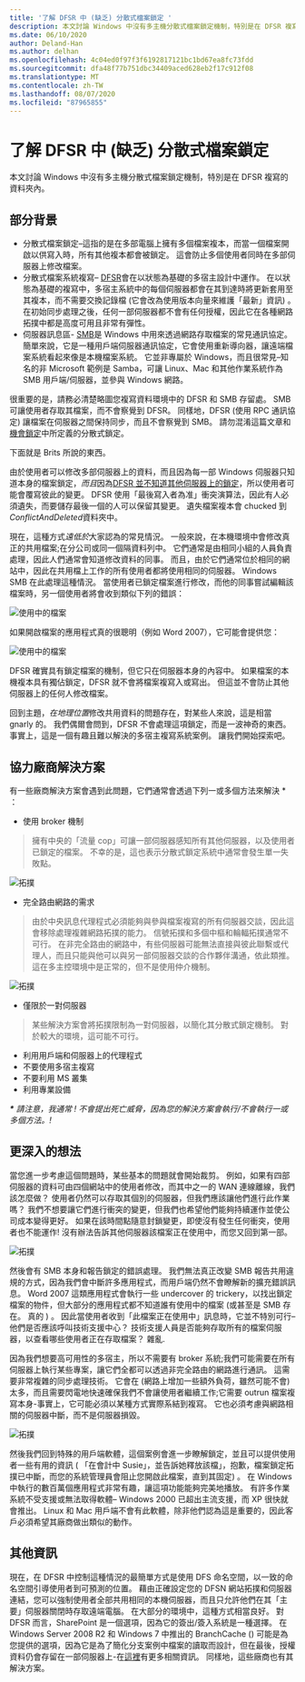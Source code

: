 ```yaml
---
title: '了解 DFSR 中 (缺乏) 分散式檔案鎖定 '
description: 本文討論 Windows 中沒有多主機分散式檔案鎖定機制，特別是在 DFSR 複寫的資料夾內。
ms.date: 06/10/2020
author: Deland-Han
ms.author: delhan
ms.openlocfilehash: 4c04ed0f97f3f6192817121bc1bd67ea8fc73fdd
ms.sourcegitcommit: dfa48f77b751dbc34409aced628eb2f17c912f08
ms.translationtype: MT
ms.contentlocale: zh-TW
ms.lasthandoff: 08/07/2020
ms.locfileid: "87965855"
---
```

# <a name="understanding-the-lack-of-distributed-file-locking-in-dfsr"></a>了解 DFSR 中 (缺乏) 分散式檔案鎖定 

本文討論 Windows 中沒有多主機分散式檔案鎖定機制，特別是在 DFSR 複寫的資料夾內。

## <a name="some-background"></a>部分背景

  - 分散式檔案鎖定–這指的是在多部電腦上擁有多個檔案複本，而當一個檔案開啟以供寫入時，所有其他複本都會被鎖定。 這會防止多個使用者同時在多部伺服器上修改檔案。
  - 分散式檔案系統複寫– [DFSR](/previous-versions/windows/desktop/dfsr/distributed-file-system-replication--dfsr-)會在以狀態為基礎的多宿主設計中運作。 在以狀態為基礎的複寫中，多宿主系統中的每個伺服器都會在其到達時將更新套用至其複本，而不需要交換記錄檔 (它會改為使用版本向量來維護「最新」資訊) 。 在初始同步處理之後，任何一部伺服器都不會有任何授權，因此它在各種網路拓撲中都是高度可用且非常有彈性。
  - 伺服器訊息區- [SMB](/openspecs/windows_protocols/ms-smb/f210069c-7086-4dc2-885e-861d837df688)是 Windows 中用來透過網路存取檔案的常見通訊協定。 簡單來說，它是一種用戶端伺服器通訊協定，它會使用重新導向器，讓遠端檔案系統看起來像是本機檔案系統。 它並非專屬於 Windows，而且很常見–知名的非 Microsoft 範例是 Samba，可讓 Linux、Mac 和其他作業系統作為 SMB 用戶端/伺服器，並參與 Windows 網路。


很重要的是，請務必清楚略圖您複寫資料環境中的 DFSR 和 SMB 存留處。 SMB 可讓使用者存取其檔案，而不會察覺到 DFSR。 同樣地，DFSR (使用 RPC 通訊協定) 讓檔案在伺服器之間保持同步，而且不會察覺到 SMB。 請勿混淆這篇文章和[機會鎖定](/windows/win32/fileio/opportunistic-locks)中所定義的分散式鎖定。

下面就是 Brits 所說的東西。

由於使用者可以修改多部伺服器上的資料，而且因為每一部 Windows 伺服器只知道本身的檔案鎖定，*而且*因為[DFSR 並不知道其他伺服器上的鎖定](/previous-versions/windows/it-pro/windows-server-2003/cc773238(v=ws.10))，所以使用者可能會覆寫彼此的變更。 DFSR 使用「最後寫入者為准」衝突演算法，因此有人必須遺失，而要儲存最後一個的人可以保留其變更。 遺失檔案複本會 chucked 到*ConflictAndDeleted*資料夾中。

現在，這種方式*遠低於*大家認為的常見情況。 一般來說，在本機環境中會修改真正的共用檔案;在分公司或同一個隔資料列中。 它們通常是由相同小組的人員負責處理，因此人們通常會知道修改資料的同事。 而且，由於它們通常位於相同的網站中，因此在共用檔上工作的所有使用者都將使用相同的伺服器。 Windows SMB 在此處理這種情況。 當使用者已鎖定檔案進行修改，而他的同事嘗試編輯該檔案時，另一個使用者將會收到類似下列的錯誤：

![使用中的檔案](./media/understanding-the-lack-of-distributed-file-locking-in-dfsr/1.jpg)

如果開啟檔案的應用程式真的很聰明（例如 Word 2007），它可能會提供您：

![使用中的檔案](./media/understanding-the-lack-of-distributed-file-locking-in-dfsr/2.jpg)

DFSR 確實具有鎖定檔案的機制，但它只在伺服器本身的內容中。 如果檔案的本機複本具有獨佔鎖定，DFSR 就不會將檔案複寫入或寫出。 但這並不會防止其他伺服器上的任何人修改檔案。

回到主題，*在地理位置*修改共用資料的問題存在，對某些人來說，這是相當 gnarly 的。 我們偶爾會問到，DFSR 不會處理這項鎖定，而是一波神奇的東西。 事實上，這是一個有趣且難以解決的多宿主複寫系統案例。 讓我們開始探索吧。

## <a name="third-party-solutions"></a>協力廠商解決方案

有一些廠商解決方案會遇到此問題，它們通常會透過下列一或多個方法來解決 \* ：

  - 使用 broker 機制

> 擁有中央的「流量 cop」可讓一部伺服器感知所有其他伺服器，以及使用者已鎖定的檔案。 不幸的是，這也表示分散式鎖定系統中通常會發生單一失敗點。

![拓撲](./media/understanding-the-lack-of-distributed-file-locking-in-dfsr/3.png)

  - 完全路由網路的需求

> 由於中央訊息代理程式必須能夠與參與檔案複寫的所有伺服器交談，因此這會移除處理複雜網路拓撲的能力。 信號拓撲和多個中樞和輪輻拓撲通常不可行。 在非完全路由的網路中，有些伺服器可能無法直接與彼此聯繫或代理人，而且只能與他可以與另一部伺服器交談的合作夥伴溝通，依此類推。 這在多主控環境中是正常的，但不是使用仲介機制。

![拓撲](./media/understanding-the-lack-of-distributed-file-locking-in-dfsr/4.png)

  - 僅限於一對伺服器

> 某些解決方案會將拓撲限制為一對伺服器，以簡化其分散式鎖定機制。 對於較大的環境，這可能不可行。

  - 利用用戶端和伺服器上的代理程式
  - 不要使用多宿主複寫
  - 不要利用 MS 叢集
  - 利用專業設備


***\*** 請注意，我通常 \! 不會提出死亡威脅，因為您的解決方案會執行/不會執行一或多個方法。\!*

## <a name="deeper-thoughts"></a>更深入的想法

當您進一步考慮這個問題時，某些基本的問題就會開始裁剪。 例如，如果有四部伺服器的資料可由四個網站中的使用者修改，而其中之一的 WAN 連線離線，我們該怎麼做？ 使用者仍然可以存取其個別的伺服器，但我們應該讓他們進行此作業嗎？ 我們不想要讓它們進行衝突的變更，但我們也希望他們能夠持續運作並使公司成本變得更好。 如果在該時間點隨意封鎖變更，即使沒有發生任何衝突，使用者也不能運作\! 沒有辦法告訴其他伺服器該檔案正在使用中，而您又回到第一部。

![拓撲](./media/understanding-the-lack-of-distributed-file-locking-in-dfsr/5.png)

然後會有 SMB 本身和報告鎖定的錯誤處理。 我們無法真正改變 SMB 報告共用違規的方式，因為我們會中斷許多應用程式，而用戶端仍然不會瞭解新的擴充錯誤訊息。 Word 2007 這類應用程式會執行一些 undercover 的 trickery，以找出鎖定檔案的物件，但大部分的應用程式都不知道誰有使用中的檔案 (或甚至是 SMB 存在。 真的 ) 。 因此當使用者收到「此檔案正在使用中」訊息時，它並不特別可行–他們是否應該呼叫技術支援中心？ 技術支援人員是否能夠存取所有的檔案伺服器，以查看哪些使用者正在存取檔案？ 雜亂.

因為我們想要高可用性的多宿主，所以不需要有 broker 系統;我們可能需要在所有伺服器上執行某些專案，讓它們全都可以透過非完全路由的網路進行通訊。 這需要非常複雜的同步處理技術。 它會在 (網路上增加一些額外負荷，雖然可能不會) 太多，而且需要閃電地快速確保我們不會讓使用者繼續工作;它需要 outrun 檔案複寫本身-事實上，它可能必須以某種方式實際系結到複寫。 它也必須考慮與網路相關的伺服器中斷，而不是伺服器損毀。

![拓撲](./media/understanding-the-lack-of-distributed-file-locking-in-dfsr/6.png)

然後我們回到特殊的用戶端軟體，這個案例會進一步瞭解鎖定，並且可以提供使用者一些有用的資訊 ( 「在會計中 Susie」，並告訴她釋放該檔」，抱歉，檔案鎖定拓撲已中斷，而您的系統管理員會阻止您開啟此檔案，直到其固定) 。 在 Windows 中執行的數百萬個應用程式非常有趣，讓這項功能能夠完美地播放。 有許多作業系統不受支援或無法取得軟體– Windows 2000 已超出主流支援，而 XP 很快就會推出。 Linux 和 Mac 用戶端不會有此軟體，除非他們認為這是重要的，因此客戶必須希望其廠商做出類似的動作。

## <a name="more-inforamtion"></a>其他資訊

現在，在 DFSR 中控制這種情況的最簡單方式是使用 DFS 命名空間，以一致的命名空間引導使用者到可預測的位置。 藉由正確設定您的 DFSN 網站拓撲和伺服器連結，您可以強制使用者全部共用相同的本機伺服器，而且只允許他們在其「主要」伺服器關閉時存取遠端電腦。 在大部分的環境中，這種方式相當良好。 對 DFSR 而言，SharePoint 是一個選項，因為它的簽出/簽入系統是一種選擇。 在 Windows Server 2008 R2 和 Windows 7 中推出的 BranchCache () 可能是為您提供的選項，因為它是為了簡化分支案例中檔案的讀取而設計，但在最後，授權資料仍會存留在一部伺服器上-在[這裡](/previous-versions/windows/it-pro/windows-server-2012-R2-and-2012/jj127252(v=ws.11))有更多相關資訊。 同樣地，這些廠商也有其解決方案。


